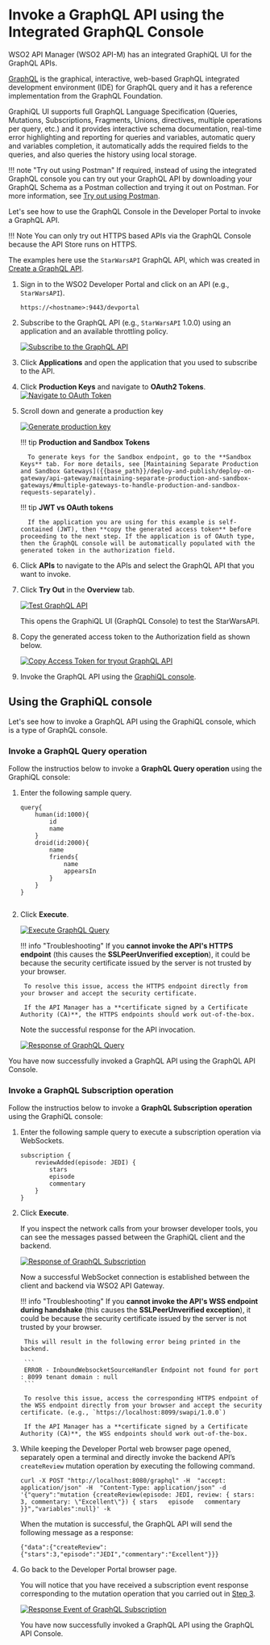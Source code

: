 # Invoke a GraphQL API using the Integrated GraphQL Console

WSO2 API Manager (WSO2 API-M) has an integrated GraphiQL UI for the GraphQL APIs.

[GraphQL](https://github.com/graphql/graphiql) is the graphical, interactive, web-based GraphQL integrated development environment (IDE) for GraphQL query and it has a reference implementation from the GraphQL Foundation. 

GraphiQL UI supports full GraphQL Language Specification (Queries, Mutations, Subscriptions, Fragments, Unions, directives, multiple operations per query, etc.) and it provides interactive schema documentation, real-time error highlighting and reporting for queries and variables, automatic query and variables completion, it automatically adds the required fields to the queries, and also queries the history using local storage.

!!! note "Try out using Postman"
    If required, instead of using the integrated GraphQL console you can try out your GraphQL API by downloading your GraphQL Schema as a Postman collection and trying it out on Postman. For more information, see [Try out using Postman]({{base_path}}/consume/invoke-apis/invoke-apis-using-tools/try-out-using-postman).

Let's see how to use the GraphQL Console in the Developer Portal to invoke a GraphQL API.

!!! Note
    You can only try out HTTPS based APIs via the GraphQL Console because the API Store runs on HTTPS.

The examples here use the `StarWarsAPI` GraphQL API, which was created in [Create a GraphQL API]({{base_path}}/design/create-api/create-a-graphql-api/).

1. Sign in to the WSO2 Developer Portal and click on an API (e.g., `StarWarsAPI`).

     `https://<hostname>:9443/devportal`

2. Subscribe to the GraphQL API (e.g., `StarWarsAPI` 1.0.0) using an application and an available throttling policy.

    [![Subscribe to the GraphQL API]({{base_path}}/assets/img/learn/subscribe-to-graphql-api.png)]({{base_path}}/assets/img/learn/subscribe-to-graphql-api.png)

3. Click **Applications** and open the application that you used to subscribe to the API.

4. Click **Production Keys** and navigate to **OAuth2 Tokens**.[![Navigate to OAuth Token]({{base_path}}/assets/img/learn/navigate-to-oauth-tokens-graphql-console.png)]({{base_path}}/assets/img/learn/navigate-to-oauth-tokens-graphql-console.png)

5. Scroll down and generate a production key
   
    [![Generate production key]({{base_path}}/assets/img/learn/graphql-generate-keys-production.png)]({{base_path}}/assets/img/learn/graphql-generate-keys-production.png)

    !!! tip
         **Production and Sandbox Tokens**
            
         To generate keys for the Sandbox endpoint, go to the **Sandbox Keys** tab. For more details, see [Maintaining Separate Production and Sandbox Gateways]({{base_path}}/deploy-and-publish/deploy-on-gateway/api-gateway/maintaining-separate-production-and-sandbox-gateways/#multiple-gateways-to-handle-production-and-sandbox-requests-separately).

    !!! tip 
         **JWT vs OAuth tokens**

         If the application you are using for this example is self-contained (JWT), then **copy the generated access token** before proceeding to the next step. If the application is of OAuth type, then the GraphQL console will be automatically populated with the generated token in the authorization field.

6. Click **APIs** to navigate to the APIs and select the GraphQL API that you want to invoke. 

7. Click **Try Out** in the  **Overview** tab.

    [![Test GraphQL API]({{base_path}}/assets/img/learn/graphql-console-try-button.png)]({{base_path}}/assets/img/learn/graphql-console-try-button.png)

    This opens the GraphiQL UI (GraphQL Console) to test the StarWarsAPI.

8. Copy the generated access token to the Authorization field as shown below.

    [![Copy Access Token for tryout GraphQL API]({{base_path}}/assets/img/learn/graphql-api-copy-access-token.png)]({{base_path}}/assets/img/learn/graphql-api-copy-access-token.png)

9. Invoke the GraphQL API using the [GraphiQL console](#using-the-graphiql-console).

## Using the GraphiQL console

Let's see how to invoke a GraphQL API using the GraphiQL console, which is a type of GraphQL console.

### Invoke a GraphQL Query operation

Follow the instructios below to invoke a **GraphQL Query operation** using the GraphiQL console:

1. Enter the following sample query.

    ```
    query{
        human(id:1000){
            id
            name
        }
        droid(id:2000){
            name
            friends{
                name
                appearsIn
            }
        }
    }
          
    ```
 
2. Click **Execute**.

    [![Execute GraphQL Query]({{base_path}}/assets/img/consume/invoke-apis/graphql-console/graphql-console-execute-query.png)]({{base_path}}/assets/img/consume/invoke-apis/graphql-console/graphql-console-execute-query.png)

    !!! info "Troubleshooting"
        If you **cannot invoke the API's HTTPS endpoint** (this causes the **SSLPeerUnverified exception**), it could be because the security certificate issued by the server is not trusted by your browser. 
        
        To resolve this issue, access the HTTPS endpoint directly from your browser and accept the security certificate.
        
        If the API Manager has a **certificate signed by a Certificate Authority (CA)**, the HTTPS endpoints should work out-of-the-box.

     Note the successful response for the API invocation. 

     [![Response of GraphQL Query]({{base_path}}/assets/img/learn/graphql-response-query.png)]({{base_path}}/assets/img/learn/graphql-response-query.png)

You have now successfully invoked a GraphQL API using the GraphQL API Console.

### Invoke a GraphQL Subscription operation

Follow the instructios below to invoke a **GraphQL Subscription operation** using the GraphiQL console:

1. Enter the following sample query to execute a subscription operation via WebSockets.

    ```
    subscription {
        reviewAdded(episode: JEDI) {
            stars
            episode
            commentary
        }
    }
    ```

2. Click **Execute**. 
   
     If you inspect the network calls from your browser developer tools, you can see the messages passed between the GraphiQL client and the backend.

     [![Response of GraphQL Subscription]({{base_path}}/assets/img/consume/invoke-apis/graphql-console/graphql-sub-init-response.png)]({{base_path}}/assets/img/consume/invoke-apis/graphql-console/graphql-sub-init-response.png)

     Now a successful WebSocket connection is established between the client and backend via WSO2 API Gateway.

    !!! info "Troubleshooting"
        If you **cannot invoke the API's WSS endpoint during handshake** (this causes the **SSLPeerUnverified exception**), it could be because the security certificate issued by the server is not trusted by your browser. 
        
        This will result in the following error being printed in the backend.

        ```
        ERROR - InboundWebsocketSourceHandler Endpoint not found for port : 8099 tenant domain : null
        ```       
        
        To resolve this issue, access the corresponding HTTPS endpoint of the WSS endpoint directly from your browser and accept the security certificate. (e.g., `https://localhost:8099/swapi/1.0.0`) 
        
        If the API Manager has a **certificate signed by a Certificate Authority (CA)**, the WSS endpoints should work out-of-the-box.

     <a name="step3"></a>

3.  While keeping the Developer Portal web browser page opened, separately open a terminal and directly invoke the backend API’s `createReview` mutation operation by executing the following command.

     ```
     curl -X POST "http://localhost:8080/graphql" -H  "accept: application/json" -H  "Content-Type: application/json" -d '{"query":"mutation {createReview(episode: JEDI, review: { stars: 3, commentary: \"Excellent\"}) { stars   episode   commentary }}","variables":null}' -k
     ```

     When the mutation is successful, the GraphQL API will send the following message as a response:

     ```
     {"data":{"createReview":{"stars":3,"episode":"JEDI","commentary":"Excellent"}}}
     ```

4.  Go back to the Developer Portal browser page.

     You will notice that you have received a subscription event response corresponding to the mutation operation that you carried out in <a href="#step3">Step 3</a>.

     [![Response Event of GraphQL Subscription]({{base_path}}/assets/img/consume/invoke-apis/graphql-console/try-out-sub-event.png)]({{base_path}}/assets/img/consume/invoke-apis/graphql-console/try-out-sub-event.png)

     You have now successfully invoked a GraphQL API using the GraphQL API Console.

